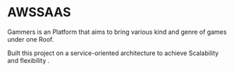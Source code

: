 # AWSSAAS
Gammers is an Platform that aims to bring various kind and genre of games under one Roof.
<p>Built this project on a service-oriented architecture to achieve Scalability and flexibility .
